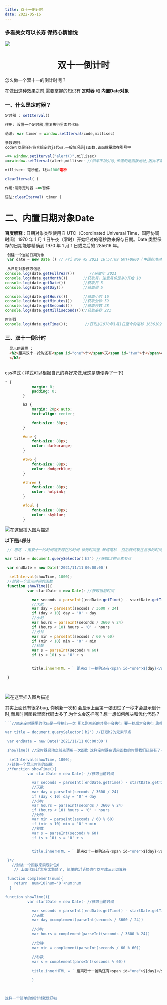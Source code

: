 ```yaml
---
title: 双十一倒计时
date: 2022-05-16
---
```


### 多看美女可以长寿 保持心情愉悦
<img src="../../.vuepress/public/girl5.png">




<h1 style='text-align:center'>双十一倒计时</h1>

怎么做一个双十一的倒计时呢？

在做出这种效果之前,需要掌握的知识有 **定时器** 和 **内置Date对象**

### 一、什么是定时器？

```js
定时器 : setIterval()

作用: 设置一个定时器,重复执行里面的代码

语法: var timer = window.setIterval(code,millisec)

参数说明:
code可以是任何符合规定的js代码,一般情况是js函数,该函数要放在引号中

==> window.setIterval("alert()",millisec)
==>window.setIterval(alert,millisec) //如果不加引号,传递的是函数地址,因此不需要加括号,如果加了括号,是将函数的执行结果传到方法中

millisec: 毫秒值。1秒=1000毫秒

clearIterval( ) 

作用:清除定时器 ==>暂停

语法:clearIterval( timer ) 
```

# 二、内置日期对象Date



**百度解释 :** 日期对象类型使用自 UTC（Coordinated Universal Time，国际协调时间）1970 年 1 月 1 日午夜（零时）开始经过的毫秒数来保存日期。Date 类型保存的日期能够精确到 1970 年 1 月 1 日或之后的 285616 年。

```js
 创建一个当前日期对象 
 var date = new Date () // Fri Nov 05 2021 16:57:09 GMT+0800 (中国标准时间)
 
 从日期对象获取信息
console.log(date.getFullYear())       //获取年 2021
console.log(date.getMonth())       //获取月，注意月份是从0开始 10
console.log(date.getDate())        //获取日 5
console.log(date.getDay())         //获取周 5

console.log(date.getHours())       //获取小时 16
console.log(date.getMinutes())     //获取分钟 59
console.log(date.getSeconds())     //获取秒数 28
console.log(date.getMilliseconds())//获取毫秒 221

时间戳
console.log(date.getTime());        //获取从1970年1月1日至今的毫秒 1636102813777


```



### 三、双十一倒计时

```html
  显示的设置 :
  <h2>距离双十一抢购还有<span id="one">十</span>天<span id="two">十</span>小时<span id="three">十</span>分<span id="foul">十六</span>秒了!
  </h2>
  
```

css样式 ( 样式可以根据自己的喜好来做,我这是随便弄了一下)

```css
* {
            margin: 0;
            padding: 0;
        }

        h2 {
            margin: 20px auto;
            text-align: center;

            font-size: 30px;
        }

        #one {
            font-size: 88px;
            color: darkorange;
        }

        #two {
            font-size: 88px;
            color: dodgerblue;
        }

        #three {
            font-size: 88px;
            color: hotpink;
        }

        #foul {
            font-size: 88px;
            color: skyblue;
        }
```

![在这里插入图片描述](https://img-blog.csdnimg.cn/0765e01aa0ce4343b4c9bee6a378e064.png#pic_center)


**以下是js部分**

```js
 // 思路 ：用双十一的时间减去现在的时间 得到时间差 转成毫秒  然后转成现在显示的时间格式  /天/小时/分/秒

var title = document.querySelector('h2') //获取h2的元素节点

 var endDate = new Date('2021/11/11 00:00:00')

  setInterval(showTime, 1000);
 //封装一个显示时间的函数
 function showTime(){
          var startDate = new Date() //获取当前时间

            var seconds = parseInt((endDate.getTime() - startDate.getTime()) / 1000)
            //天数  
            var day = parseInt(seconds / 3600 / 24)
            if (day < 10) day = '0' + day
            //小时
            var hours = parseInt(seconds / 3600 % 24)
            if (hours < 10) hours = '0' + hours
            //分钟
            var min = parseInt(seconds / 60 % 60)
            if (min < 10) min = '0' + min
            //秒数
            var s = parseInt(seconds % 60)
            if (s < 10) s = '0' + s


            title.innerHTML = ` 距离双十一抢购还有<span id="one">${day}</span>天<span id="two">${hours}</span>小时<span id="three">${min}</span>分<span id="foul">${s}</span>秒了! `  //模板字符串拼接

 }
  
     

```

![在这里插入图片描述](https://img-blog.csdnimg.cn/782156171fa346779282822229a0543c.png#pic_center)

其实上面还有很多bug, 你刷新一次和 会显示上面第一张图过了一秒才会显示倒计时,而且时间函数里面代码太多了,为什么会这样呢？想一想如何解决和优化代码？


```js
```//原来定时器里的代码是一秒执行一次 所以刚刷新的时候不会执行 要一秒后才会执行,那我们要如何解决这个问题呢

var title = document.querySelector('h2') //获取h2的元素节点

 var endDate = new Date('2021/11/11 00:00:00')

 showTime() //定时器启动之前先调用一次函数 这样定时器在调用函数的时候我们已经有了一个结果了
 
  setInterval(showTime, 1000);
 //封装一个显示时间的函数
 /*function showTime(){
          var startDate = new Date() //获取当前时间

            var seconds = parseInt((endDate.getTime() - startDate.getTime()) / 1000)
            //天数  
            var day = parseInt(seconds / 3600 / 24)
            if (day < 10) day = '0' + day
            //小时
            var hours = parseInt(seconds / 3600 % 24)
            if (hours < 10) hours = '0' + hours
            //分钟
            var min = parseInt(seconds / 60 % 60)
            if (min < 10) min = '0' + min
            //秒数
            var s = parseInt(seconds % 60)
            if (s < 10) s = '0' + s


            title.innerHTML = ` 距离双十一抢购还有<span id="one">${day}</span>天<span id="two">${hours}</span>小时<span id="three">${min}</span>分<span id="foul">${s}</span>秒了! `  //模板字符串拼接

 }*/
   //封装一个函数来实现补位0
    // 上面代码if太多太繁琐了, 简单的if语句也可以写成三元运算符

 function complement(num){
    return  num<10?num='0'+num:num
  }

function showTime(){
          var startDate = new Date() //获取当前时间

            var seconds = parseInt((endDate.getTime() - startDate.getTime()) / 1000)
            //天数  
            var day =complement(parseInt(seconds / 3600 / 24))
            
            //小时
            var hours = complement(parseInt(seconds / 3600 % 24))
          
            //分钟
            var min = complement(parseInt(seconds / 60 % 60))
        
            //秒数
            var s = complement(parseInt(seconds % 60))
         
            title.innerHTML = ` 距离双十一抢购还有<span id="one">${day}</span>天<span id="two">${hours}</span>小时<span id="three">${min}</span>分<span id="foul">${s}</span>秒了! `  //模板字符串拼接

            }
     


这样一个简单的倒计时就做好啦

